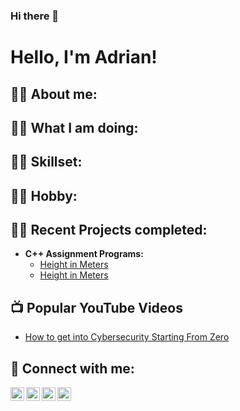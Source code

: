 ### Hi there 👋

<h1>Hello, I'm Adrian! </h1>

<h2>👨‍💻 About me:</h2>
<h2>👨‍💻 What I am doing:</h2>
<h2>👨‍💻 Skillset:</h2>
<h2>👨‍💻 Hobby:</h2>
<h2>👨‍💻 Recent Projects completed:</h2>

- <b>C++ Assignment Programs: </b>
  - [Height in Meters](https://github.com/adismith2023/Height-in-Meters)
  - [Height in Meters](https://github.com/adismith2023/Annual-High-Temperatures)

<h2>📺 Popular YouTube Videos</h2>

- [How to get into Cybersecurity Starting From Zero](https://www.youtube.com/watch?v=a83ASGn_V_s)

<h2> 🤳 Connect with me:</h2>

[<img align="left" alt="JoshMadakor | YouTube" width="22px" src="https://cdn.jsdelivr.net/npm/simple-icons@v3/icons/youtube.svg" />][youtube]
[<img align="left" alt="JoshMadakor | Twitter" width="22px" src="https://cdn.jsdelivr.net/npm/simple-icons@v3/icons/twitter.svg" />][twitter]
[<img align="left" alt="JoshMadakor | LinkedIn" width="22px" src="https://cdn.jsdelivr.net/npm/simple-icons@v3/icons/linkedin.svg" />][linkedin]
[<img align="left" alt="JoshMadakor | Instagram" width="22px" src="https://cdn.jsdelivr.net/npm/simple-icons@v3/icons/instagram.svg" />][instagram]

[twitter]: https://twitter.com/joshmadakor
[youtube]: https://www.youtube.com/c/joshmadakor
[instagram]: https://www.instagram.com/joshmadakor/
[linkedin]: https://linkedin.com/in/joshmadakor


